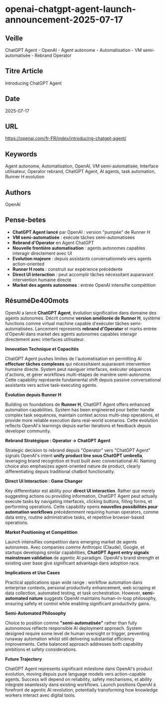 # openai-chatgpt-agent-launch-announcement-2025-07-17

## Veille
ChatGPT Agent - OpenAI - Agent autonome - Automatisation - VM semi-automatisée - Rebrand Operator

## Titre Article
Introducing ChatGPT Agent

## Date
2025-07-17

## URL
https://openai.com/fr-FR/index/introducing-chatgpt-agent/

## Keywords
Agent autonome, Automatisation, OpenAI, VM semi-automatisée, Interface utilisateur, Operator rebrand, ChatGPT Agent, AI agents, task automation, Runner H evolution

## Authors
OpenAI

## Pense-betes
- **ChatGPT Agent lancé** par OpenAI : version "pumpée" de Runner H
- **VM semi-automatisée** : exécute tâches semi-automatisées
- **Rebrand d'Operator** en Agent ChatGPT
- **Nouvelle frontière automatisation** : agents autonomes capables interagir directement avec UI
- **Evolution majeure** : depuis assistants conversationnels vers agents action-oriented
- **Runner H roots** : construit sur expérience précédente
- **Direct UI interaction** : peut accomplir tâches nécessitant auparavant intervention humaine directe
- **Market des agents autonomes** : entrée OpenAI intensifie compétition

## RésuméDe400mots

OpenAI a lancé **ChatGPT Agent**, évolution significative dans domaine des agents autonomes. Décrit comme **version améliorée de Runner H**, système functions comme virtual machine capable d'exécuter tâches semi-automatisées. Lancement represents **rebrand d'Operator** et marks entrée d'OpenAI dans market des agents autonomes capables interagir directement avec interfaces utilisateur.

**Innovation Technique et Capacités**

ChatGPT Agent pushes limites de l'automatisation en permitting AI **effectuer tâches complexes** qui nécessitaient auparavant intervention humaine directe. System peut naviguer interfaces, exécuter séquences d'actions, et gérer workflows multi-étapes de manière semi-autonome. Cette capability représente fundamental shift depuis passive conversational assistants vers active task-executing agents.

**Évolution depuis Runner H**

Building on foundations de **Runner H**, ChatGPT Agent offers enhanced automation capabilities. System has been engineered pour better handle complex task sequences, maintain context across multi-step operations, et provide more reliable execution dans real-world scenarios. Cette evolution reflects OpenAI's learnings depuis earlier iterations et feedback depuis developer community.

**Rebrand Stratégique : Operator → ChatGPT Agent**

Strategic decision to rebrand depuis "Operator" vers "ChatGPT Agent" signals OpenAI's intent **unify product line sous ChatGPT umbrella**, leveraging brand recognition et trust built avec conversational AI. Naming choice also emphasizes agent-oriented nature de product, clearly differentiating depuis traditional chatbot functionality.

**Direct UI Interaction : Game Changer**

Key differentiator est ability pour **direct UI interaction**. Rather que merely suggesting actions ou providing information, ChatGPT Agent peut actually execute tasks by navigating interfaces, clicking buttons, filling forms, et performing operations. Cette capability opens **nouvelles possibilités pour automation workflows** précédemment requiring human operators, comme data entry, routine administrative tasks, et repetitive browser-based operations.

**Market Positioning et Compétition**

Launch intensifies competition dans emerging market de agents autonomes. Avec companies comme Anthropic (Claude), Google, et startups developing similar capabilities, **ChatGPT Agent entry signals mainstream validation** de agentic AI paradigm. OpenAI's brand strength et existing user base give significant advantage dans adoption race.

**Implications et Use Cases**

Practical applications span wide range : workflow automation dans enterprise contexts, personal productivity enhancement, web scraping et data collection, automated testing, et task orchestration. However, **semi-automated nature** suggests OpenAI maintains human-in-loop philosophy, ensuring safety et control while enabling significant productivity gains.

**Semi-Automated Philosophy**

Choice to position comme **"semi-automatisée"** rather than fully autonomous reflects responsible AI deployment approach. System designed require some level de human oversight or trigger, preventing runaway automation whilst still delivering substantial efficiency improvements. Cette balanced approach addresses both capability ambitions et safety considerations.

**Future Trajectory**

ChatGPT Agent represents significant milestone dans OpenAI's product evolution, moving depuis pure language models vers action-capable agents. Success will depend on reliability, safety mechanisms, et ability integrate seamlessly dans existing workflows. Launch positions OpenAI à forefront de agentic AI revolution, potentially transforming how knowledge workers interact avec digital tools.
